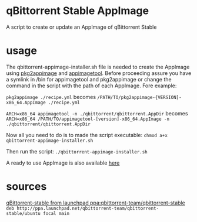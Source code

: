 # qBittorrent Stable AppImage
A script to create or update an AppImage of qBittorrent Stable

# usage
The qbittorrent-appimage-installer.sh file is needed to create the AppImage using [pkg2appimage](https://github.com/AppImage/pkg2appimage) and [appimagetool](https://github.com/AppImage/AppImageKit). Before proceeding assure you have a symlink in /bin for appimagetool and pkg2appimage or change the command in the script with the path of each AppImage. Fore example:

`pkg2appimage ./recipe.yml`
becomes
`/PATH/TO/pkg2appimage-{VERSION]-x86_64.AppImage ./recipe.yml`

`ARCH=x86_64 appimagetool -n ./qbittorrent/qbittorrent.AppDir`
becomes
`ARCH=x86_64 /PATH/TO/appimagetool-[version]-x86_64.AppImage -n ./qbittorrent/qbittorrent.AppDir`

Now all you need to do is to made the script executable:
`chmod a+x qbittorrent-appimage-installer.sh`

Then run the script:
`./qbittorrent-appimage-installer.sh`

A ready to use AppImage is also available [here](https://github.com/ivan-hc/qbittorrent-latest-appimage/releases)

# sources
[qBittorrent-stable from launchpad ppa:qbittorrent-team/qbittorrent-stable](https://launchpad.net/~qbittorrent-team/+archive/ubuntu/qbittorrent-stable)
`deb http://ppa.launchpad.net/qbittorrent-team/qbittorrent-stable/ubuntu focal main`
